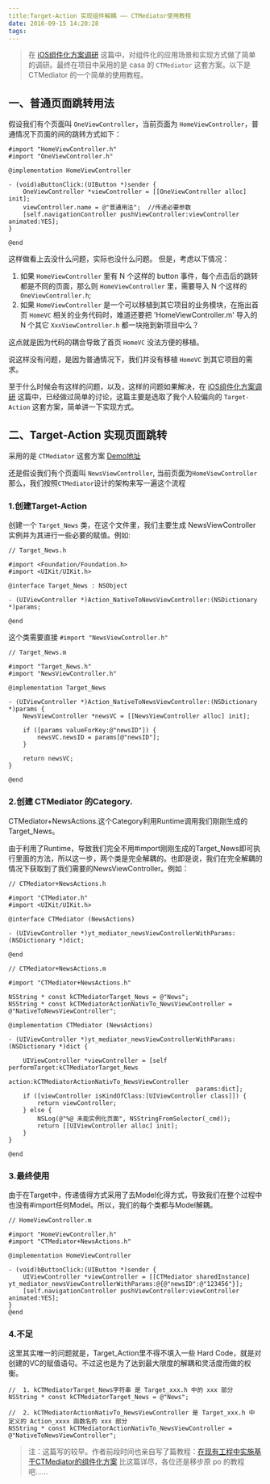 ```yaml
---
title:Target-Action 实现组件解耦 —— CTMediator使用教程
date: 2016-09-15 14:20:28
tags:
---
```


> 在 [iOS组件化方案调研](http://www.jianshu.com/p/34f23b694412) 这篇中，对组件化的应用场景和实现方式做了简单的调研。最终在项目中采用的是 casa 的 `CTMediator` 这套方案。以下是CTMediator 的一个简单的使用教程。

## 一、普通页面跳转用法

假设我们有个页面叫 `OneViewController`，当前页面为 `HomeViewController`，普通情况下页面的间的跳转方式如下：

```
#import "HomeViewController.h"
#import "OneViewController.h"

@implementation HomeViewController

- (void)aButtonClick:(UIButton *)sender {
    OneViewController *viewController = [[OneViewController alloc] init];
    viewController.name = @"普通用法";  //传递必要参数
    [self.navigationController pushViewController:viewController animated:YES];
}

@end
```

这样做看上去没什么问题，实际也没什么问题。
但是，考虑以下情况：

1. 如果 `HomeViewController` 里有 N 个这样的 button 事件，每个点击后的跳转都是不同的页面，那么则 `HomeViewController` 里，需要导入 N 个这样的 `OneViewController.h`;
2. 如果 `HomeViewController` 是一个可以移植到其它项目的业务模块，在拖出首页 `HomeVC` 相关的业务代码时，难道还要把 'HomeViewController.m' 导入的 N 个其它 `XxxViewController.h` 都一块拖到新项目中么？

这点就是因为代码的耦合导致了首页 `HomeVC` 没法方便的移植。

说这样没有问题，是因为普通情况下，我们并没有移植 `HomeVC` 到其它项目的需求。

至于什么时候会有这样的问题，以及，这样的问题如果解决，在 [iOS组件化方案调研](http://www.jianshu.com/p/34f23b694412) 这篇中，已经做过简单的讨论，这篇主要是选取了我个人较偏向的 `Target-Action` 这套方案，简单讲一下实现方式。

## 二、Target-Action 实现页面跳转

采用的是 `CTMediator` 这套方案
[Demo地址](https://github.com/yehot/YT_TargetAction)

还是假设我们有个页面叫 `NewsViewController`, 当前页面为`HomeViewController`
那么，我们按照`CTMediator`设计的架构来写一遍这个流程

### 1.创建Target-Action

创建一个 `Target_News` 类，在这个文件里，我们主要生成 NewsViewController 实例并为其进行一些必要的赋值。例如:

```
// Target_News.h

#import <Foundation/Foundation.h>
#import <UIKit/UIKit.h>

@interface Target_News : NSObject

- (UIViewController *)Action_NativeToNewsViewController:(NSDictionary *)params;

@end

```

这个类需要直接 `#import "NewsViewController.h"`

```
// Target_News.m

#import "Target_News.h"
#import "NewsViewController.h"

@implementation Target_News

- (UIViewController *)Action_NativeToNewsViewController:(NSDictionary *)params {
    NewsViewController *newsVC = [[NewsViewController alloc] init];

    if ([params valueForKey:@"newsID"]) {
        newsVC.newsID = params[@"newsID"];
    }

    return newsVC;
}

@end
```


### 2.创建 CTMediator 的Category.

CTMediator+NewsActions.这个Category利用Runtime调用我们刚刚生成的Target_News。

由于利用了Runtime，导致我们完全不用#import刚刚生成的Target_News即可执行里面的方法，所以这一步，两个类是完全解耦的。也即是说，我们在完全解耦的情况下获取到了我们需要的NewsViewController。例如：

```
// CTMediator+NewsActions.h

#import "CTMediator.h"
#import <UIKit/UIKit.h>

@interface CTMediator (NewsActions)

- (UIViewController *)yt_mediator_newsViewControllerWithParams:(NSDictionary *)dict;

@end
```


```
// CTMediator+NewsActions.m

#import "CTMediator+NewsActions.h"

NSString * const kCTMediatorTarget_News = @"News";
NSString * const kCTMediatorActionNativTo_NewsViewController = @"NativeToNewsViewController";

@implementation CTMediator (NewsActions)

- (UIViewController *)yt_mediator_newsViewControllerWithParams:(NSDictionary *)dict {

    UIViewController *viewController = [self performTarget:kCTMediatorTarget_News
                                                    action:kCTMediatorActionNativTo_NewsViewController
                                                    params:dict];
    if ([viewController isKindOfClass:[UIViewController class]]) {
        return viewController;
    } else {
        NSLog(@"%@ 未能实例化页面", NSStringFromSelector(_cmd));
        return [[UIViewController alloc] init];
    }
}

@end
```

### 3.最终使用

由于在Target中，传递值得方式采用了去Model化得方式，导致我们在整个过程中也没有#import任何Model。所以，我们的每个类都与Model解耦。

```
// HomeViewController.m

#import "HomeViewController.h"
#import "CTMediator+NewsActions.h"

@implementation HomeViewController

- (void)bButtonClick:(UIButton *)sender {
    UIViewController *viewController = [[CTMediator sharedInstance] yt_mediator_newsViewControllerWithParams:@{@"newsID":@"123456"}];
    [self.navigationController pushViewController:viewController animated:YES];
}
@end
```

### 4.不足

这里其实唯一的问题就是，Target_Action里不得不填入一些 Hard Code，就是对创建的VC的赋值语句。不过这也是为了达到最大限度的解耦和灵活度而做的权衡。

```
//  1. kCTMediatorTarget_News字符串 是 Target_xxx.h 中的 xxx 部分
NSString * const kCTMediatorTarget_News = @"News";

//  2. kCTMediatorActionNativTo_NewsViewController 是 Target_xxx.h 中 定义的 Action_xxxx 函数名的 xxx 部分
NSString * const kCTMediatorActionNativTo_NewsViewController = @"NativeToNewsViewController";
```

> 注：这篇写的较早。作者前段时间也亲自写了篇教程：[在现有工程中实施基于CTMediator的组件化方案](http://casatwy.com/modulization_in_action.html)  比这篇详尽，各位还是移步原 po 的教程吧……
